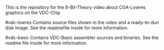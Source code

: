 This is the repository for the 8-Bit-Theory video about CGA-Lowres graphics on the VDC-Chip

#vdc-lowres
Contains source files shown in the video and a ready-to-dun disk image.
See the readmefile inside for more information.

#vdc-basic
Contains VDC-Basic assembler sources and binaries.
See the readme file inside for more information.